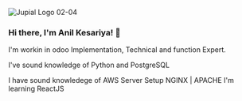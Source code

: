
![Jupial Logo 02-04](https://github.com/AnilKesariya/AnilKesariya/assets/5101994/e6749e40-7370-46ba-b2be-8249697ad4e7)

### Hi there, I'm Anil Kesariya! 👋

I'm workin in odoo Implementation, Technical and function Expert.

I've sound knowledge of Python and PostgreSQL

I have sound knowledege of AWS Server Setup NGINX | APACHE
I'm learning ReactJS



<!--
**AnilKesariya/AnilKesariya** is a ✨ _special_ ✨ repository because its `README.md` (this file) appears on your GitHub profile.

Here are some ideas to get you started:

- 🔭 I’m currently working on ...
- 🌱 I’m currently learning ...
- 👯 I’m looking to collaborate on ...
- 🤔 I’m looking for help with ...
- 💬 Ask me about ...
- 📫 How to reach me: ...
- 😄 Pronouns: ...
- ⚡ Fun fact: ...
-->
